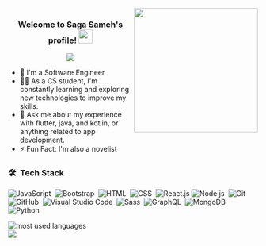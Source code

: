 
<img width="250" align="right" src="https://c.tenor.com/_DOBjnGspYAAAAAM/code-coding.gif">

<h3 align="center">
  Welcome to Saga Sameh's profile!
  <img src="https://media.giphy.com/media/hvRJCLFzcasrR4ia7z/giphy.gif" width="28">
</h3>

<!-- Typing SVG by DenverCoder1 - https://github.com/DenverCoder1/readme-typing-svg -->
<p align="center">
  <a href="https://github.com/DenverCoder1/readme-typing-svg"><img src="https://readme-typing-svg.herokuapp.com/?lines=App%20developer;Always%20learning%20new%20things&font=Fira%20Code&center=true&width=440&height=45&color=f75c7e&vCenter=true&size=22"></a>
</p> 

- 🏢 I'm a Software Engineer
- 👨‍💻 As a CS student, I'm constantly learning and exploring new technologies to improve my skills.
- 💬 Ask me about my experience with flutter, java, and kotlin, or anything related to app development.
- ⚡ Fun Fact: I'm also a novelist




### 🛠 &nbsp;Tech Stack
![JavaScript](https://img.shields.io/badge/-flutter-05122A?style=flat&logo=flutter)&nbsp;
![Bootstrap](https://img.shields.io/badge/-dart-05122A?style=flat&logo=dart&logoColor=563D7C)&nbsp;
![HTML](https://img.shields.io/badge/-java-05122A?style=flat&logo=java)&nbsp;
![CSS](https://img.shields.io/badge/-kotlin-05122A?style=flat&logo=kotlin&logoColor=1572B6)&nbsp;
![React.js](https://img.shields.io/badge/-swift-05122A?style=flat&logo=swift)
![Node.js](https://img.shields.io/badge/-NetBeans-05122A?style=flat&logo=netbeans&logoColor=339933)&nbsp;
![Git](https://img.shields.io/badge/-Git-05122A?style=flat&logo=git)&nbsp;
![GitHub](https://img.shields.io/badge/-GitHub-05122A?style=flat&logo=github)&nbsp;
![Visual Studio Code](https://img.shields.io/badge/-Visual%20Studio%20Code-05122A?style=flat&logo=visual-studio-code&logoColor=007ACC)&nbsp;
![Sass](https://img.shields.io/badge/-eclipse-05122A?style=flat&logo=eclipse)&nbsp;
![GraphQL](https://img.shields.io/badge/-intellij-05122A?style=flat&logo=intellij)&nbsp;
![MongoDB](https://img.shields.io/badge/-reactnative-05122A?style=flat&logo=reactnative)&nbsp;
![Python](https://img.shields.io/badge/-Python%20-05122A?style=flat&logo=python)&nbsp;




<img align="left" src="https://github-readme-stats.vercel.app/api/top-langs?username=sagasameh&show_icons=true&locale=en&layout=compact&theme=radical" alt="most used languages" />
<br>
<a href="https://komarev.com/ghpvc/?username=yousefdergham&style=for-the-badge">
    <img src="https://komarev.com/ghpvc/?username=yousefdergham&style=for-the-badge">
</a>
